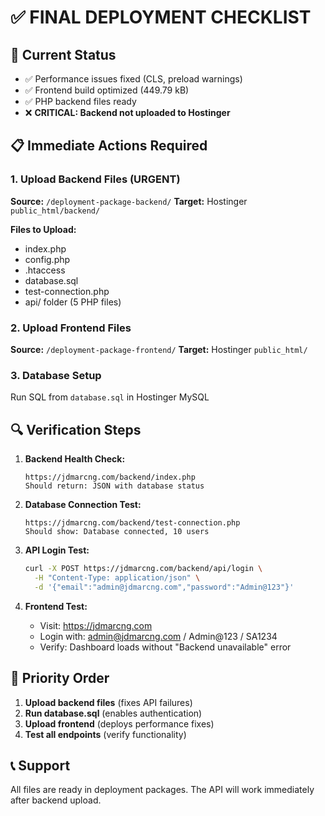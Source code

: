 # ✅ FINAL DEPLOYMENT CHECKLIST

## 🎯 Current Status
- ✅ Performance issues fixed (CLS, preload warnings)
- ✅ Frontend build optimized (449.79 kB)
- ✅ PHP backend files ready
- ❌ **CRITICAL: Backend not uploaded to Hostinger**

## 📋 Immediate Actions Required

### 1. Upload Backend Files (URGENT)
**Source:** `/deployment-package-backend/`
**Target:** Hostinger `public_html/backend/`

**Files to Upload:**
- index.php
- config.php  
- .htaccess
- database.sql
- test-connection.php
- api/ folder (5 PHP files)

### 2. Upload Frontend Files
**Source:** `/deployment-package-frontend/`
**Target:** Hostinger `public_html/`

### 3. Database Setup
Run SQL from `database.sql` in Hostinger MySQL

## 🔍 Verification Steps

1. **Backend Health Check:**
   ```
   https://jdmarcng.com/backend/index.php
   Should return: JSON with database status
   ```

2. **Database Connection Test:**
   ```
   https://jdmarcng.com/backend/test-connection.php
   Should show: Database connected, 10 users
   ```

3. **API Login Test:**
   ```bash
   curl -X POST https://jdmarcng.com/backend/api/login \
     -H "Content-Type: application/json" \
     -d '{"email":"admin@jdmarcng.com","password":"Admin@123"}'
   ```

4. **Frontend Test:**
   - Visit: https://jdmarcng.com
   - Login with: admin@jdmarcng.com / Admin@123 / SA1234
   - Verify: Dashboard loads without "Backend unavailable" error

## 🚨 Priority Order
1. **Upload backend files** (fixes API failures)
2. **Run database.sql** (enables authentication)
3. **Upload frontend** (deploys performance fixes)
4. **Test all endpoints** (verify functionality)

## 📞 Support
All files are ready in deployment packages. The API will work immediately after backend upload.
